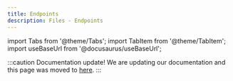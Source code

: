 ```yaml
---
title: Endpoints
description: Files - Endpoints
---
```


[1]: machine_file_conversion_endpoints

import Tabs from '@theme/Tabs';
import TabItem from '@theme/TabItem';
import useBaseUrl from '@docusaurus/useBaseUrl';


:::caution Documentation update!
We are updating our documentation and this page was moved to [here][1].
:::
